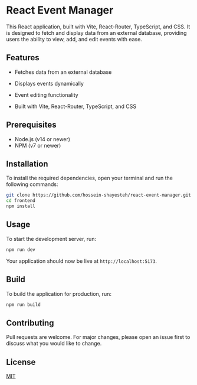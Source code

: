 # React Event Manager

This React application, built with Vite, React-Router, TypeScript, and CSS. It is designed to fetch and display data from an external database, providing users the ability to view, add, and edit events with ease.


## Features

- Fetches data from an external database

- Displays events dynamically

- Event editing functionality

- Built with Vite, React-Router, TypeScript, and CSS

## Prerequisites

- Node.js (v14 or newer)
- NPM (v7 or newer)

## Installation

To install the required dependencies, open your terminal and run the following commands:

```sh
git clone https://github.com/hossein-shayesteh/react-event-manager.git
cd frontend
npm install
```

## Usage

To start the development server, run:

```sh
npm run dev
```

Your application should now be live at `http://localhost:5173`.

## Build

To build the application for production, run:

```sh
npm run build
```

## Contributing

Pull requests are welcome. For major changes, please open an issue first to discuss what you would like to change.

## License

[MIT](https://choosealicense.com/licenses/mit/)

